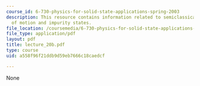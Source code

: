 ```yaml
---
course_id: 6-730-physics-for-solid-state-applications-spring-2003
description: This resource contains information related to semiclassical equations
  of motion and impurity states.
file_location: /coursemedia/6-730-physics-for-solid-state-applications-spring-2003/a558f96f21ddb9d59eb7666c18caedcf_lecture_20b.pdf
file_type: application/pdf
layout: pdf
title: lecture_20b.pdf
type: course
uid: a558f96f21ddb9d59eb7666c18caedcf

---
```

None